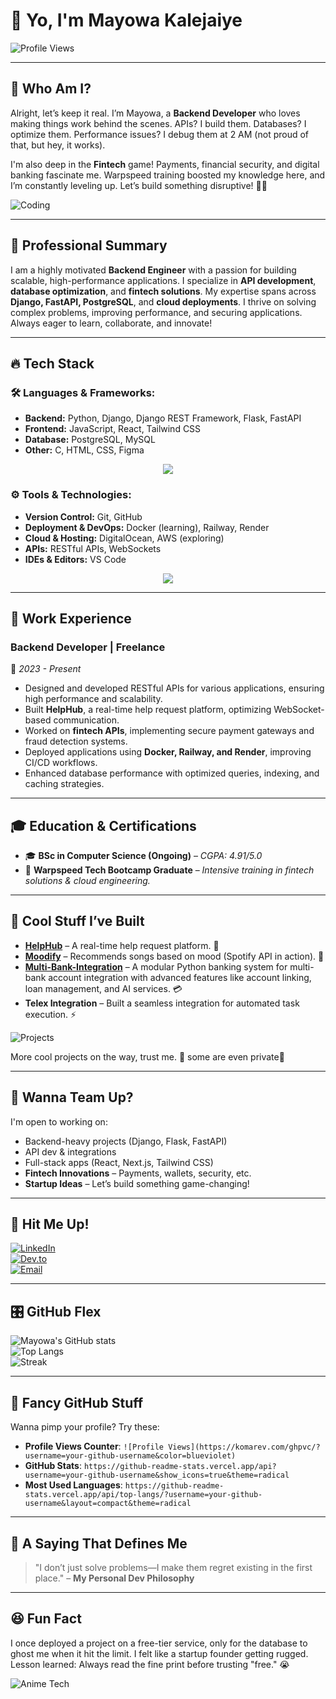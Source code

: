 # 👋 Yo, I'm **Mayowa Kalejaiye**
![Profile Views](https://komarev.com/ghpvc/?username=mayowa-kalejaiye&style=flat-square&color=blueviolet)

---

## 🚀 Who Am I?  
Alright, let’s keep it real. I’m Mayowa, a **Backend Developer** who loves making things work behind the scenes. APIs? I build them. Databases? I optimize them. Performance issues? I debug them at 2 AM (not proud of that, but hey, it works). 

I'm also deep in the **Fintech** game! Payments, financial security, and digital banking fascinate me. Warpspeed training boosted my knowledge here, and I’m constantly leveling up. Let’s build something disruptive! 💸🔥  

![Coding](https://media.giphy.com/media/qgQUggAC3Pfv687qPC/giphy.gif)

---

## 💼 Professional Summary
I am a highly motivated **Backend Engineer** with a passion for building scalable, high-performance applications. I specialize in **API development**, **database optimization**, and **fintech solutions**. My expertise spans across **Django, FastAPI, PostgreSQL**, and **cloud deployments**. I thrive on solving complex problems, improving performance, and securing applications. Always eager to learn, collaborate, and innovate!

---

## 🔥 Tech Stack

### 🛠 **Languages & Frameworks:**
- **Backend:** Python, Django, Django REST Framework, Flask, FastAPI  
- **Frontend:** JavaScript, React, Tailwind CSS  
- **Database:** PostgreSQL, MySQL  
- **Other:** C, HTML, CSS, Figma
<p align="center">
  <img src="https://skillicons.dev/icons?i=python,django,fastapi,flask,js,react,tailwind,html,css" />
</p>

### ⚙️ **Tools & Technologies:**
- **Version Control:** Git, GitHub  
- **Deployment & DevOps:** Docker (learning), Railway, Render  
- **Cloud & Hosting:** DigitalOcean, AWS (exploring)  
- **APIs:** RESTful APIs, WebSockets  
- **IDEs & Editors:** VS Code
<p align="center">
  <img src="https://skillicons.dev/icons?i=git,github,postgresql,mysql,docker,aws,vscode,figma" />
</p>

---

## 💼 Work Experience
### **Backend Developer | Freelance**  
📅 *2023 - Present*  
- Designed and developed RESTful APIs for various applications, ensuring high performance and scalability.
- Built **HelpHub**, a real-time help request platform, optimizing WebSocket-based communication.
- Worked on **fintech APIs**, implementing secure payment gateways and fraud detection systems.
- Deployed applications using **Docker, Railway, and Render**, improving CI/CD workflows.
- Enhanced database performance with optimized queries, indexing, and caching strategies.

---

## 🎓 Education & Certifications
- 🎓 **BSc in Computer Science (Ongoing)** – *CGPA: 4.91/5.0*  
- 🚀 **Warpspeed Tech Bootcamp Graduate** – *Intensive training in fintech solutions & cloud engineering.*  

---

## 🚀 Cool Stuff I’ve Built
- **[HelpHub](https://github.com/mayowa-kalejaiye/helphub)** – A real-time help request platform. 🚀  
- **[Moodify](https://github.com/mayowa-kalejaiye/moodify)** – Recommends songs based on mood (Spotify API in action). 🎵  
- **[Multi-Bank-Integration](https://github.com/mayowa-kalejaiye/multi-bank-integration.git)** – A modular Python banking system for multi-bank account integration with advanced features like account linking, loan management, and AI services. 💳  
- **Telex Integration** – Built a seamless integration for automated task execution. ⚡

![Projects](https://media.giphy.com/media/Y2ZUWLrTy63j9T6qrK/giphy.gif)

More cool projects on the way, trust me. 👀 some are even private🌚

---

## 🤝 Wanna Team Up?
I'm open to working on:
- Backend-heavy projects (Django, Flask, FastAPI)  
- API dev & integrations  
- Full-stack apps (React, Next.js, Tailwind CSS)  
- **Fintech Innovations** – Payments, wallets, security, etc.  
- **Startup Ideas** – Let’s build something game-changing!  

---

## 📩 Hit Me Up!
[![LinkedIn](https://img.shields.io/badge/LinkedIn-blue?style=for-the-badge&logo=linkedin&logoColor=white)](https://www.linkedin.com/in/mayowa-kalejaiye-27b560301/)  
[![Dev.to](https://img.shields.io/badge/Dev.to-black?style=for-the-badge&logo=dev.to&logoColor=white)](https://dev.to/mayowakalejaiye)  
[![Email](https://img.shields.io/badge/Email-blue?style=for-the-badge&logo=gmail&logoColor=white)](mailto:Kalejaiyemayowa3@gmail.com)  

---

## 🎛 GitHub Flex
![Mayowa's GitHub stats](https://github-readme-stats.vercel.app/api?username=mayowa-kalejaiye&show_icons=true&theme=radical)  
![Top Langs](https://github-readme-stats.vercel.app/api/top-langs/?username=mayowa-kalejaiye&layout=compact&theme=radical)  
![Streak](https://github-readme-streak-stats.herokuapp.com/?user=mayowa-kalejaiye&theme=radical)  

---

## 🔌 Fancy GitHub Stuff
Wanna pimp your profile? Try these:
- **Profile Views Counter**: `![Profile Views](https://komarev.com/ghpvc/?username=your-github-username&color=blueviolet)`  
- **GitHub Stats**: `https://github-readme-stats.vercel.app/api?username=your-github-username&show_icons=true&theme=radical`  
- **Most Used Languages**: `https://github-readme-stats.vercel.app/api/top-langs/?username=your-github-username&layout=compact&theme=radical`  

---

## 🎤 A Saying That Defines Me
> "I don’t just solve problems—I make them regret existing in the first place." – **My Personal Dev Philosophy**

---

## 😆 Fun Fact
I once deployed a project on a free-tier service, only for the database to ghost me when it hit the limit. I felt like a startup founder getting rugged. Lesson learned: Always read the fine print before trusting "free." 😭  

![Anime Tech](https://media.giphy.com/media/LmNwrBhejkK9EFP504/giphy.gif)

